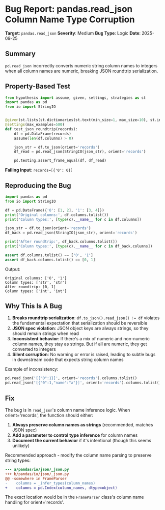 # Bug Report: pandas.read_json Column Name Type Corruption

**Target**: `pandas.read_json`
**Severity**: Medium
**Bug Type**: Logic
**Date**: 2025-09-25

## Summary

`pd.read_json` incorrectly converts numeric string column names to integers when all column names are numeric, breaking JSON roundtrip serialization.

## Property-Based Test

```python
from hypothesis import assume, given, settings, strategies as st
import pandas as pd
from io import StringIO


@given(st.lists(st.dictionaries(st.text(min_size=1, max_size=10), st.integers(), min_size=1, max_size=5), min_size=1, max_size=20))
@settings(max_examples=500)
def test_json_roundtrip(records):
    df = pd.DataFrame(records)
    assume(len(df.columns) > 0)

    json_str = df.to_json(orient='records')
    df_read = pd.read_json(StringIO(json_str), orient='records')

    pd.testing.assert_frame_equal(df, df_read)
```

**Failing input**: `records=[{'0': 0}]`

## Reproducing the Bug

```python
import pandas as pd
from io import StringIO

df = pd.DataFrame({'0': [1, 2], '1': [3, 4]})
print('Original columns:', df.columns.tolist())
print('Column types:', [type(c).__name__ for c in df.columns])

json_str = df.to_json(orient='records')
df_back = pd.read_json(StringIO(json_str), orient='records')

print('After roundtrip:', df_back.columns.tolist())
print('Column types:', [type(c).__name__ for c in df_back.columns])

assert df.columns.tolist() == ['0', '1']
assert df_back.columns.tolist() == [0, 1]
```

Output:
```
Original columns: ['0', '1']
Column types: ['str', 'str']
After roundtrip: [0, 1]
Column types: ['int', 'int']
```

## Why This Is A Bug

1. **Breaks roundtrip serialization**: `df.to_json().read_json() != df` violates the fundamental expectation that serialization should be reversible
2. **JSON spec violation**: JSON object keys are always strings, so they should remain strings when read
3. **Inconsistent behavior**: If there's a mix of numeric and non-numeric column names, they stay as strings. But if all are numeric, they get converted to integers
4. **Silent corruption**: No warning or error is raised, leading to subtle bugs in downstream code that expects string column names

Example of inconsistency:
```python
pd.read_json('[{"0":1}]', orient='records').columns.tolist()
pd.read_json('[{"0":1,"name":"a"}]', orient='records').columns.tolist()
```

## Fix

The bug is in `read_json`'s column name inference logic. When orient='records', the function should either:

1. **Always preserve column names as strings** (recommended, matches JSON spec)
2. **Add a parameter to control type inference** for column names
3. **Document the current behavior** if it's intentional (though this seems unlikely)

Recommended approach - modify the column name parsing to preserve string types:

```diff
--- a/pandas/io/json/_json.py
+++ b/pandas/io/json/_json.py
@@ -somewhere in FrameParser
-    columns = _infer_types(column_names)
+    columns = pd.Index(column_names, dtype=object)
```

The exact location would be in the `FrameParser` class's column name handling for orient='records'.